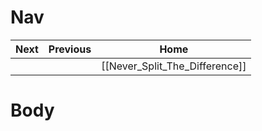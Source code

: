 # Nav 

| Next | Previous | Home                           |
| ---- | -------- | ------------------------------ |
|      |          | [[Never_Split_The_Difference]] |
# Body
